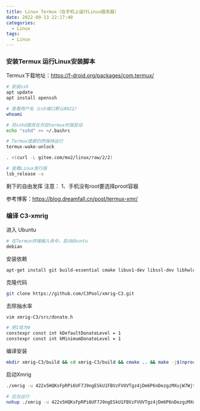 ```yaml
---
title: Linux Termux（在手机上运行Linux服务器）
date: 2022-09-13 22:17:40
categories:
  - Linux
tags: 
  - Linux
---
```


### 安装Termux 运行Linux安装脚本

Termux下载地址：https://f-droid.org/packages/com.termux/

``` bash
# 安装ssh
apt update
apt install openssh

# 查看用户名（ssh端口默认8022）
whoami
```

``` bash
# 将sshd服务在开启termux时就启动
echo "sshd" >> ~/.bashrc
```

``` bash
# Termux熄屏仍然保持运行
termux-wake-unlock
```

``` bash
. <(curl -L gitee.com/mo2/linux/raw/2/2)

# 查看Linux发行版
lsb_release -a
```

剩下的自由发挥
注意：
1、手机没有root要选择proot容器

参考博客：https://blog.dreamfall.cn/post/termux-xmr/

### 编译 C3-xmrig

进入 Ubuntu
``` bash
# 在Termux终端输入命令，启动Ubuntu
debian
```

安装依赖
``` bash
apt-get install git build-essential cmake libuv1-dev libssl-dev libhwloc-dev -y
```

克隆代码
``` bash
git clone https://github.com/C3Pool/xmrig-C3.git
```

去除抽水率
``` bash
vim xmrig-C3/src/donate.h
```
``` bash
# 把1改为0
constexpr const int kDefaultDonateLevel = 1
constexpr const int kMinimumDonateLevel = 1
```

编译安装
``` bash
mkdir xmrig-C3/build && cd xmrig-C3/build && cmake .. && make -j$(nproc) && mv xmrig ~ && cd ~ && rm -rf xmrig-C3
```

启动Xmrig
``` bash
./xmrig -u 422x5HQKsFpRPi6UF7J9ngESkU1FBVzFVUVTgz4jDm6P6nDezgzMXujW7Wjt6QWWSTMy5sQx63YvG9gWoMCWMrLxBKTx3Qo -o  auto.c3pool.org:19999 -p termuxZ -a cn-pico

# 后台运行
nohup ./xmrig -u 422x5HQKsFpRPi6UF7J9ngESkU1FBVzFVUVTgz4jDm6P6nDezgzMXujW7Wjt6QWWSTMy5sQx63YvG9gWoMCWMrLxBKTx3Qo -o  auto.c3pool.org:19999 -p termuxZ -a cn-pico &
```

